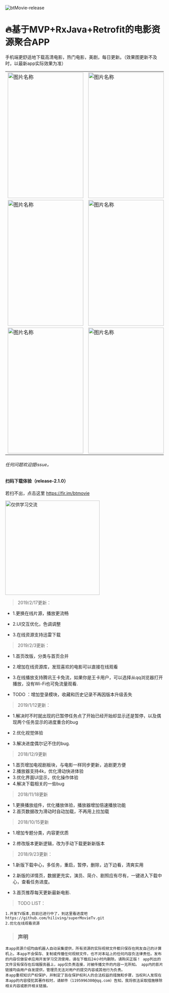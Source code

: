 ![btMovie-release](https://github.com/hiliving/superMovie/blob/master/picture/bt_movie.png)
# 🔥基于MVP+RxJava+Retrofit的电影资源聚合APP



手机端更舒适地下载高清电影，热门电影，美剧，每日更新。（效果图更新不及时，以最新app实际效果为准）

<table style="border-width: 0px ;">
			<tr>
				<td><img src="https://github.com/hiliving/superMovie/blob/master/picture/Screenshot_2018-10-19-12-21-55.jpg" width = "240" height = "400" alt="图片名称" align=center />
				</td><td><img src="https://github.com/hiliving/superMovie/blob/master/picture/Screenshot_2018-10-19-10-27-09.jpg" width = "240" height = "400" alt="图片名称" align=center />
				</td><td><img src="https://github.com/hiliving/superMovie/blob/master/picture/Screenshot_2018-10-19-10-28-46.jpg" width = "240" height = "400" alt="图片名称" align=center />
				</td>
			</tr>
			<tr>
				<td><img src="https://github.com/hiliving/superMovie/blob/master/picture/Screenshot_2018-10-19-10-29-09.jpg" width = "240" height = "400" alt="图片名称" align=center /></td>
				<td><img src="https://github.com/hiliving/superMovie/blob/master/picture/Screenshot_2018-10-19-13-45-33.png" width = "240" height = "400" alt="图片名称" align=center />
				</td><td><img src="https://github.com/hiliving/superMovie/blob/master/picture/Screenshot_2018-10-19-10-28-04.jpg" width = "240" height = "400" alt="图片名称" align=center />
				</td>
			</tr>
			<tr>
            	<td><img src="https://github.com/hiliving/superMovie/blob/master/picture/Screenshot_2018-10-19-10-27-37.jpg" width = "240" height = "400" alt="图片名称" align=center /></td>
            	<td><img src="https://github.com/hiliving/superMovie/blob/master/picture/Screenshot_2018-10-19-13-30-07.jpg" width = "240" height = "400" alt="图片名称" align=center /></td>
            	<td><img src="https://github.com/hiliving/superMovie/blob/master/picture/Screenshot_2018-10-19-13-32-45.jpg" width = "240" height = "400" alt="图片名称" align=center /></td>
            </tr>
</table>

###### 任何问题欢迎提issue。







#### 扫码下载体验（release-2.1.0）

  若扫不出，点击这里 https://fir.im/btmovie

<div>
    <img src="https://github.com/hiliving/superMovie/blob/master/picture/apk_code.png" width="300" height="300" alt="仅供学习交流" align=center>
</div>



>2019/2/17更新：

  - 1.更换在线片源，播放更流畅

  - 2.UI交互优化，色调调整

  - 3.在线资源支持迅雷下载


>2019/2/3更新：

  - 1.首页改版，分类与首页合并

  - 2.增加在线资源库，发现喜欢的电影可以直接在线观看

  - 3.在线播放支持腾讯王卡免流，如果你是王卡用户，可以选择从qq浏览器打开播放，没有Wi-Fi也可免流量观看.
  
  - TODO ：增加登录模块，收藏和历史记录不再因版本升级丢失

>2019/1/12更新：

  - 1.解决时不时就出现的已暂停任务点了开始已经开始却显示还是暂停，以及偶现两个任务显示的进度重合的bug

  - 2.优化视觉体验

  - 3.解决进度偶尔记不住的bug.

>2018/12/9更新

  - 1.首页增加电视剧板块，与电影一样同步更新，追剧更方便
  - 2.播放器支持4k，优化滑动快进体验
  - 3.优化界面UI显示，优化操作体验
  - 4.解决下载相关的一些bug
  
>2018/11/18更新

  - 1.更换播放组件，优化播放体验，播放器增加倍速播放功能
  - 2.首页数据改为滑动时自动加载，不再用上拉加载
 
  
>2018/10/15更新
 
  - 1.增加专题分类，内容更优质
 
  - 2.修改版本更新逻辑，改为手动下载更新新版本
 
>2018/9/23更新：

  - 1.新版下载中心，多任务，重启，暂停，删除，边下边看，清爽实用

  - 2.新版的详情页，数据更充实，演员、简介、剧照应有尽有，一键进入下载中心，查看任务进度。

  - 3.首页推荐每天更新最新电影.



   
>TODO LIST：

    1.开发TV版本,目前已进行中了，到这里看进度吧 https://github.com/hiliving/superMovieTv.git
    2.优化在线观看资源

> ### 声明
    本app资源介绍均由机器人自动采集提供，所有资源的实际视频文件都只保存在网友自己的计算机上。本app不会保存、复制或传播任何视频文件，也不对本站上的任何内容负法律责任。发布的内容仅做安卓应用开发学习交流使用，请在下载后24小时内删除。请购买正版！ app列出的文件没有保存在后端服务器上，app仅负责连接，对被传播文件的内容一无所知。 app内的影片链接均由用户自发提供，管理员无法对用户的提交内容或其他行为负责。 
    本app重视知识产权保护，并制定了旨在保护权利人的合法权益的措施和步骤，当权利人发现在本app的内容侵犯其著作权时，请邮件（1195996300@qq.com）告知，我将依法采取措施移除相关内容或断开相关链接。


